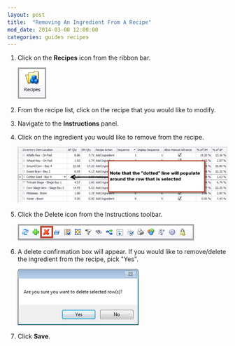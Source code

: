 ```yaml
---
layout: post
title:  "Removing An Ingredient From A Recipe"
mod_date: 2014-03-08 12:00:00
categories: guides recipes
---
```


1.	Click on the **Recipes** icon from the ribbon bar.

	![](/assets/images/image129.png)

2.	From the recipe list, click on the recipe that you would like to modify.

3.	Navigate to the **Instructions** panel.

4.	Click on the ingredient you would like to remove from the recipe.

	![](/assets/images/image154.jpg)

5.	Click the Delete icon from the Instructions toolbar.

	![](/assets/images/image155.png)

6.	A delete confirmation box will appear.  If you would like to remove/delete the ingredient from the recipe, pick "Yes".

	![](/assets/images/image156.png)

7.	Click **Save**.
